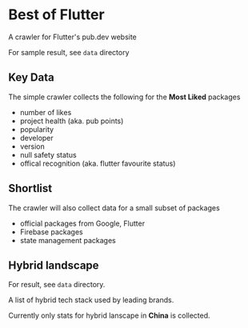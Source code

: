 # Best of Flutter

A crawler for Flutter's pub.dev website

For sample result, see `data` directory

## Key Data

The simple crawler collects the following for the **Most Liked** packages

- number of likes
- project health (aka. pub points)
- popularity
- developer
- version
- null safety status
- offical recognition (aka. flutter favourite status)


## Shortlist

The crawler will also collect data for a small subset of packages

- official packages from Google, Flutter
- Firebase packages
- state management packages


## Hybrid landscape

For result, see `data` directory.

A list of hybrid tech stack used by leading brands.

Currently only stats for hybrid lanscape in **China** is collected.




